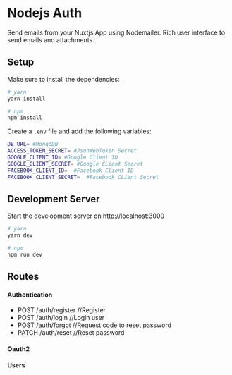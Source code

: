# Nodejs Auth

Send emails from your Nuxtjs App using Nodemailer. Rich user interface to send emails and attachments.

## Setup

Make sure to install the dependencies:

```bash
# yarn
yarn install

# npm
npm install
```

Create a `.env` file and add the following variables:

```bash
DB_URL= #MongoDB
ACCESS_TOKEN_SECRET= #JsonWebToken Secret
GOOGLE_CLIENT_ID= #Google Client ID
GOOGLE_CLIENT_SECRET= #Google CLient Secret
FACEBOOK_CLIENT_ID=  #Facebook Client ID
FACEBOOK_CLIENT_SECRET=  #Facebook CLient Secret
```

## Development Server

Start the development server on http://localhost:3000

```bash
# yarn
yarn dev

# npm
npm run dev
```

## Routes

#### Authentication

- POST /auth/register //Register
- POST /auth/login //Login user
- POST /auth/forgot //Request code to reset password
- PATCH /auth/reset //Reset password

#### Oauth2

#### Users
